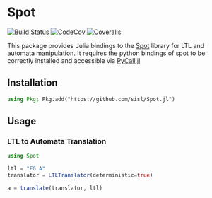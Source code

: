 # Spot

[![Build Status](https://travis-ci.com/sisl/Spot.jl.svg?branch=master)](https://travis-ci.com/sisl/Spot.jl)
[![CodeCov](https://codecov.io/gh/sisl/Spot.jl/branch/master/graph/badge.svg)](https://codecov.io/gh/sisl/Spot.jl)
[![Coveralls](https://coveralls.io/repos/github/sisl/Spot.jl/badge.svg?branch=master)](https://coveralls.io/github/sisl/Spot.jl?branch=master)

This package provides Julia bindings to the [Spot](https://spot.lrde.epita.fr/index.html) library for LTL and automata manipulation. 
It requires the python bindings of spot to be correctly installed and accessible via [PyCall.jl](https://github.com/JuliaPy/PyCall.jl)

## Installation 

```julia
using Pkg; Pkg.add("https://github.com/sisl/Spot.jl")
```

## Usage 

### LTL to Automata Translation

```julia
using Spot

ltl = "FG A"
translator = LTLTranslator(deterministic=true)

a = translate(translator, ltl)

```